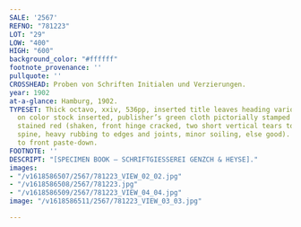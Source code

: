 ```yaml
---
SALE: '2567'
REFNO: "781223"
LOT: "29"
LOW: "400"
HIGH: "600"
background_color: "#ffffff"
footnote_provenance: ''
pullquote: ''
CROSSHEAD: Proben von Schriften Initialen und Verzierungen.
year: 1902
at-a-glance: Hamburg, 1902.
TYPESET: Thick octavo, xxiv, 536pp, inserted title leaves heading various chapters
  on color stock inserted, publisher’s green cloth pictorially stamped in black, edges
  stained red (shaken, front hinge cracked, two short vertical tears to center of
  spine, heavy rubbing to edges and joints, minor soiling, else good). Tholenaar bookplate
  to front paste-down.
FOOTNOTE: ''
DESCRIPT: "[SPECIMEN BOOK — SCHRIFTGIESSEREI GENZCH & HEYSE]."
images:
- "/v1618586507/2567/781223_VIEW_02_02.jpg"
- "/v1618586508/2567/781223.jpg"
- "/v1618586509/2567/781223_VIEW_04_04.jpg"
image: "/v1618586511/2567/781223_VIEW_03_03.jpg"

---
```

